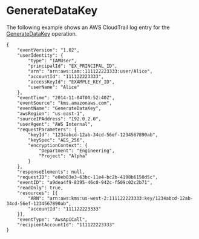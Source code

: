 # GenerateDataKey<a name="ct-generatedatakey"></a>

The following example shows an AWS CloudTrail log entry for the [GenerateDataKey](https://docs.aws.amazon.com/kms/latest/APIReference/API_GenerateDataKey.html) operation\.

```
{
    "eventVersion": "1.02",
    "userIdentity": {
        "type": "IAMUser",
        "principalId": "EX_PRINCIPAL_ID",
        "arn": "arn:aws:iam::111122223333:user/Alice",
        "accountId": "111122223333",
        "accessKeyId": "EXAMPLE_KEY_ID",
        "userName": "Alice"
    },
    "eventTime": "2014-11-04T00:52:40Z",
    "eventSource": "kms.amazonaws.com",
    "eventName": "GenerateDataKey",
    "awsRegion": "us-east-1",
    "sourceIPAddress": "192.0.2.0",
    "userAgent": "AWS Internal",
    "requestParameters": {
        "keyId": "1234abcd-12ab-34cd-56ef-1234567890ab",
        "keySpec": "AES_256",
        "encryptionContext": {
            "Department": "Engineering",
            "Project": "Alpha"
        }
    },
    "responseElements": null,
    "requestID": "e0eb83e3-63bc-11e4-bc2b-4198b6150d5c",
    "eventID": "a9dea4f9-8395-46c0-942c-f509c02c2b71",
    "readOnly": true,
    "resources": [{
        "ARN": "arn:aws:kms:us-west-2:111122223333:key/1234abcd-12ab-34cd-56ef-1234567890ab",
        "accountId": "111122223333"
    }],
    "eventType": "AwsApiCall",
    "recipientAccountId": "111122223333"
}
```